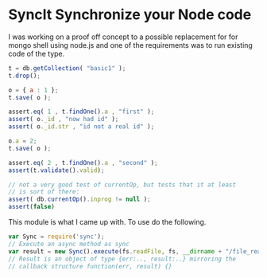 SyncIt Synchronize your Node code
=================================

I was working on a proof off concept to a possible replacement for for mongo shell using node.js and one of the requirements was to run existing code of the type.

```javascript
t = db.getCollection( "basic1" );
t.drop();

o = { a : 1 };
t.save( o );

assert.eq( 1 , t.findOne().a , "first" );
assert( o._id , "now had id" );
assert( o._id.str , "id not a real id" );

o.a = 2;
t.save( o );

assert.eq( 2 , t.findOne().a , "second" );
assert(t.validate().valid);

// not a very good test of currentOp, but tests that it at least 
// is sort of there:
assert( db.currentOp().inprog != null );
assert(false)
```

This module is what I came up with. To use do the following.

```javascript
var Sync = require('sync');
// Execute an async method as sync
var result = new Sync().execute(fs.readFile, fs, __dirname + "/file_read_test.js");
// Result is an object of type {err:.., result:..} mirroring the 
// callback structure function(err, result) {}
```

